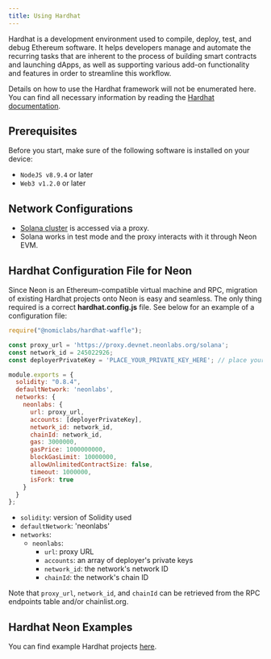 ```yaml
---
title: Using Hardhat
---
```


Hardhat is a development environment used to compile, deploy, test, and debug Ethereum software. It helps developers manage and automate the recurring tasks that are inherent to the process of building smart contracts and launching dApps, as well as supporting various add-on functionality and features in order to streamline this workflow.

Details on how to use the Hardhat framework will not be enumerated here. You can find all necessary information by reading the [Hardhat documentation](https://hardhat.org/getting-started/#overview).

## Prerequisites
Before you start, make sure of the following software is installed on your device:
  * `NodeJS v8.9.4` or later
  * `Web3 v1.2.0` or later

## Network Configurations
  * [Solana cluster](https://docs.solana.com/clusters) is accessed via a proxy.
  * Solana works in test mode and the proxy interacts with it through Neon EVM.

## Hardhat Configuration File for Neon

Since Neon is an Ethereum-compatible virtual machine and RPC, migration of existing Hardhat projects onto Neon is easy and seamless. The only thing required is a correct **hardhat.config.js** file. See below for an example of a configuration file:

```js
require("@nomiclabs/hardhat-waffle");

const proxy_url = 'https://proxy.devnet.neonlabs.org/solana';
const network_id = 245022926;
const deployerPrivateKey = 'PLACE_YOUR_PRIVATE_KEY_HERE'; // place your private key here (Note: the corresponding wallet must have a non-zero balance of NEON tokens in order to pay for gas fees. Devnet NEON tokens can be obtained for free at https://neonfaucet.org/)

module.exports = {
  solidity: "0.8.4",
  defaultNetwork: 'neonlabs',
  networks: {
    neonlabs: {
      url: proxy_url,
      accounts: [deployerPrivateKey],
      network_id: network_id,
      chainId: network_id,
      gas: 3000000,
      gasPrice: 1000000000,
      blockGasLimit: 10000000,
      allowUnlimitedContractSize: false,
      timeout: 1000000,
      isFork: true
    }
  }
};
```

* `solidity`: version of Solidity used
* `defaultNetwork`: 'neonlabs'
* `networks`:
  * `neonlabs`:
    * `url`: proxy URL
    * `accounts`: an array of deployer's private keys
    * `network_id`: the network's network ID
    * `chainId`: the network's chain ID

Note that `proxy_url`, `network_id`, and `chainId` can be retrieved from the RPC endpoints table and/or chainlist.org.

## Hardhat Neon Examples

You can find example Hardhat projects [here](https://github.com/neonlabsorg/examples/tree/main/simple-erc20-hardhat).
